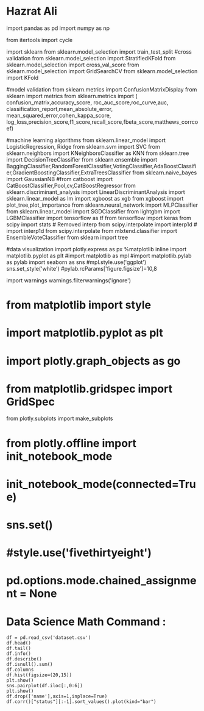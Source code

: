 # Hazrat Ali

import pandas as pd
import numpy as np

from itertools import cycle

import sklearn
from sklearn.model_selection import train_test_split
#cross validation
from sklearn.model_selection import StratifiedKFold
from sklearn.model_selection import cross_val_score
from sklearn.model_selection import GridSearchCV
from sklearn.model_selection import KFold

#model validation
from sklearn.metrics import ConfusionMatrixDisplay
from sklearn import metrics
from sklearn.metrics import (
    confusion_matrix,accuracy_score,
    roc_auc_score,roc_curve,auc,
    classification_report,mean_absolute_error,
    mean_squared_error,cohen_kappa_score,
    log_loss,precision_score,f1_score,recall_score,fbeta_score,matthews_corrcoef)

#machine learning algorithms
from sklearn.linear_model import LogisticRegression, Ridge
from sklearn.svm import SVC
from sklearn.neighbors import KNeighborsClassifier as KNN
from sklearn.tree import DecisionTreeClassifier
from sklearn.ensemble import BaggingClassifier,RandomForestClassifier,VotingClassifier,AdaBoostClassifier,GradientBoostingClassifier,ExtraTreesClassifier
from sklearn.naive_bayes import GaussianNB
#from catboost import CatBoostClassifier,Pool,cv,CatBoostRegressor
from sklearn.discriminant_analysis import LinearDiscriminantAnalysis
import sklearn.linear_model as lm
import xgboost as xgb
from xgboost import plot_tree,plot_importance
from sklearn.neural_network import MLPClassifier
from sklearn.linear_model import SGDClassifier
from lightgbm import LGBMClassifier
import tensorflow as tf
from tensorflow import keras
from scipy import stats # Removed interp
from scipy.interpolate import interp1d # import interp1d from scipy.interpolate
from mlxtend.classifier import EnsembleVoteClassifier
from sklearn import tree

#data visualization
import plotly.express as px
%matplotlib inline
import matplotlib.pyplot as plt
#import matplotlib as mpl
#import matplotlib.pylab as pylab
import seaborn as sns
#mpl.style.use('ggplot')
sns.set_style('white')
#pylab.rcParams['figure.figsize']=10,8

import warnings
warnings.filterwarnings('ignore')

# from matplotlib import style
# import matplotlib.pyplot as plt
# import plotly.graph_objects as go
# from matplotlib.gridspec import GridSpec
from plotly.subplots import make_subplots
# from plotly.offline import init_notebook_mode
# init_notebook_mode(connected=True)
# sns.set()
# #style.use('fivethirtyeight')
# pd.options.mode.chained_assignment = None


# Data Science Math Command : 
 
    df = pd.read_csv('dataset.csv')
    df.head()
    df.tail()
    df.info()
    df.describe()
    df.isnull().sum()
    df.columns
    df.hist(figsize=(20,15))
    plt.show()
    sns.pairplot(df.iloc[:,0:6])
    plt.show()
    df.drop(['name'],axis=1,inplace=True)
    df.corr()["status"][:-1].sort_values().plot(kind="bar")



    

